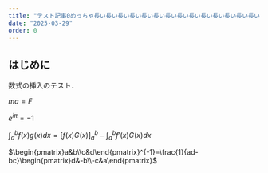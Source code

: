 ```yaml
---
title: "テスト記事0めっちゃ長い長い長い長い長い長い長い長い長い長い長い長い長い長い長い長い名前"
date: "2025-03-29"
order: 0
---
```


## はじめに

数式の挿入のテスト．

$ma = F$

$e^{i\pi}=-1$

$\int_a^bf(x)g(x)dx=\left[f(x)G(x)\right]^b_a-\int_a^bf'(x)G(x)dx$

$\begin{pmatrix}a&b\\c&d\end{pmatrix}^{-1}=\frac{1}{ad-bc}\begin{pmatrix}d&-b\\-c&a\end{pmatrix}$

